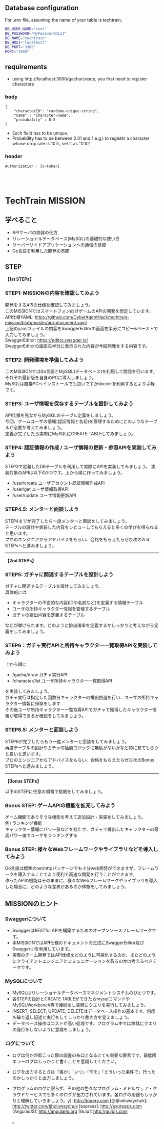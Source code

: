 
## Database configuration
For .env file, assuming the name of your table is techtrain; 
```sh
DB_USER_NAME="root"
DB_PASSWORD="MyPassword@123"
DB_NAME="techtrain"
DB_HOST="localhost"
DB_PORT="3306"
PORT="3000"
```

## requirements 
- using http://localhost:3000/gacha/create, you first need to register characters 
### body
```
{
    "characterID": "randome-unique-string",
    "name" : "character-name",
    "probability" : 0.5
}
```
- Each field has to be unique.
- Probability has to be between 0.01 and 1
 e.g.) to register a character whose drop rate is 10%, set it as "0.10"


### header
```
Authorization : [x-token]  
```

<br>
<br>


# TechTrain MISSION
## 学べること
- APIサーバの開発の仕方
- リレーショナルデータベース(MySQL)の基礎的な使い方
- サーバーサイドアプリケーションへの通信の基礎
- Go言語を利用した開発の基礎

## STEP
**【1st STEPs】**
### STEP1: MISSIONの内容を確認してみよう

開発をするAPIの仕様を確認してみましょう。<br>
このMISSIONではスマートフォン向けゲームのAPIの開発を想定しています。<br>
API仕様YAML: https://github.com/CyberAgentHack/techtrain-mission/blob/master/api-document.yaml <br>
上記のyamlファイルの内容をSwaggerEditorの画面左半分にコピー&ペーストで入力してみましょう。<br>
SwaggerEditor: https://editor.swagger.io/<br>
SwaggerEditorの画面右半分に表示された内容が今回開発をする内容です。


### STEP2: 開発環境を準備してみよう

このMISSIONではGo言語とMySQL(データベース)を利用して開発を行います。<br>
それぞれ最新版を自身のPCに導入しましょう。<br>
MySQLは直接PCへインストールでも良いですがdockerを利用するとより手軽です。

### STEP3: ユーザ情報を保存するテーブルを設計してみよう
API仕様を見ながらMySQLのテーブル定義をしましょう。<br>
今回、ゲームユーザの情報(認証情報と名前)を管理するためにどのようなテーブルが必要か考えてみましょう。<br>
定義が完了したら実際にMySQLにCREATE TABLEしてみましょう。


### STEP4: 認証情報の作成 / ユーザ情報の更新・参照APIを実装してみよう
STEP3で定義したDBテーブルを利用して実際にAPIを実装してみましょう。
実装対象のAPIは以下の3つです。上から順に作ってみましょう。

- /user/create ユーザアカウント認証情報作成API
- /user/get ユーザ情報取得API
- /user/update ユーザ情報更新API

### STEP4.5: メンターと面談しよう
STEP4までが完了したら一度メンターと面談をしてみましょう。<br>
テーブルの設計や実装した内容をレビューしてもらえると多くの学びを得られると思います。<br>
プロのエンジニアからアドバイスをもらい、合格をもらえたらぜひ次の2nd STEPsへと進みましょう。

---
**【2nd STEPs】**

### STEP5: ガチャに関連するテーブルを設計しよう
ガチャに関連するテーブルを設計してみましょう。<br>
具体的には

- キャラクターの不変的な内容(IDや名前など)を定義する情報テーブル
- ユーザの所持キャラクター情報を管理するテーブル
- ガチャの排出内容を定義するテーブル

などが挙げられます。どのように排出確率を定義するかしっかりと考えながら定義をしてみましょう。

### STEP6：ガチャ実行APIと所持キャラクター一覧取得APIを実装してみよう
上から順に

- /gacha/draw ガチャ実行API
- /character/list ユーザ所持キャラクター一覧取得API

を実装してみましょう。<br>
ガチャ実行は指定した回数分キャラクターの排出抽選を行い、ユーザの所持キャラクター情報に保存をします<br>
その後ユーザ所持キャラクター一覧取得APIでガチャで獲得したキャラクター情報が取得できるか確認をしてみましょう。

### STEP6.5: メンターと面談しよう
STEP6が完了したらもう一度メンターと面談をしてみましょう。<br>
再度テーブルの設計やガチャの抽選ロジックに無駄がないかなど特に見てもらうと良いと思います。<br>
プロのエンジニアからアドバイスをもらい、合格をもらえたらぜひ次のBonus STEPsへと進みましょう。

---
**【Bonus STEPs】**

以下のSTEPに任意の順番で挑戦をしてみましょう。

### Bonus STEP: ゲームAPIの機能を拡充してみよう
ゲーム機能でありそうな機能を考えて追加設計・実装をしてみましょう。<br>
例) ランキング機能<br>
キャラクター情報にパワー値などを持たせ、ガチャで排出したキャラクターの最高パワー値でユーザをランキングする

### Bonus STEP: 様々なWebフレームワークやライブラリなどを導入してみよう
Go言語は標準のnet/httpパッケージでも十分web開発ができますが、フレームワークを導入することでより便利で高速な開発を行うことができます。<br>
作ったAPIの機能はそのままに、様々なWebフレームワークやライブラリを導入した場合に、どのような差異があるのか体験をしてみましょう。

## MISSIONのヒント
### Swaggerについて
- SwaggerはRESTful APIを構築するためのオープンソースフレームワークです。
- 本MISSIONではAPI仕様のドキュメントの生成にSwaggerEditor及びSwaggerUIを利用しています。
- 実際のチーム開発ではAPI仕様をどのように可視化するのか、またどのようにクライアントエンジニアとコミュニケーションを取るのかは考えるべきテーマです。

### MySQLについて
- MySQLはリレーショナルデータベースマネジメントシステムのひとつです。
- 各STEPの設計とCREATE TABLEができたらmysqlコマンドやMySQLWorkbench等で接続をし実際にクエリを実行してみましょう。
- INSERT, SELECT, UPDATE, DELETEはデータベース操作の基本です。何度も繰り返し記述と実行をしてしっかり書き方を覚えましょう。
- データベース操作はコストが高い処理です。プログラム中では無駄にクエリの発行をしないように意識をしましょう。

### ログについて
- ログは何かが起こった際の調査の糸口となるとても重要な要素です。最低限エラーログはしっかりと書くことを意識してください。
- ログを出力するときは「誰が」「いつ」「何を」「どういった条件で」行ったのかしっかりと出力しましょう。
- プログラムのログに限らず、その他の色々なプログラム・ミドルウェア・クラウドサービスでも多くのログが出力されています。各ログの用途もしっかりと理解していきましょう。y]: <http://jquery.com>
   [@tjholowaychuk]: <http://twitter.com/tjholowaychuk>
   [express]: <http://expressjs.com>
   [AngularJS]: <http://angularjs.org>
   [Gulp]: <http://gulpjs.com>

   [PlDb]: <https://github.com/joemccann/dillinger/tree/master/plugins/dropbox/README.md>
   [PlGh]: <https://github.com/joemccann/dillinger/tree/master/plugins/github/README.md>
   [PlGd]: <https://github.com/joemccann/dillinger/tree/master/plugins/googledrive/README.md>
   [PlOd]: <https://github.com/joemccann/dillinger/tree/master/plugins/onedrive/README.md>
   [PlMe]: <https://github.com/joemccann/dillinger/tree/master/plugins/medium/README.md>
   [PlGa]: <https://github.com/RahulHP/dillinger/blob/master/plugins/googleanalytics/README.md>
。
